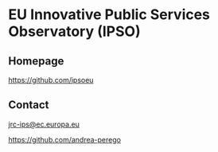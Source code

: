 # EU Innovative Public Services Observatory (IPSO)

## Homepage

<https://github.com/ipsoeu>

## Contact

<jrc-ips@ec.europa.eu>

<https://github.com/andrea-perego>
